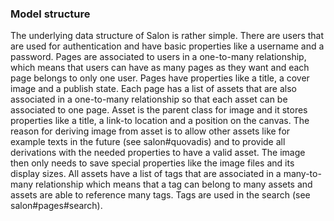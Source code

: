 ### Model structure
The underlying data structure of Salon is rather simple. There are users that are used for authentication and have basic properties like a username and a password. Pages are associated to users in a one-to-many relationship, which means that users can have as many pages as they want and each page belongs to only one user. Pages have properties like a title, a cover image and a publish state. Each page has a list of assets that are also associated in a one-to-many relationship so that each asset can be associated to one page. Asset is the parent class for image and it stores properties like a title, a link-to location and a position on the canvas.
The reason for deriving image from asset is to allow other assets like for example texts in the future (see salon#quovadis) and to provide all derivations with the needed properties to have a valid asset. The image then only needs to save special properties like the image files and its display sizes.
All assets have a list of tags that are associated in a many-to-many relationship which means that a tag can belong to many assets and assets are able to reference many tags. Tags are used in the search (see salon#pages#search).